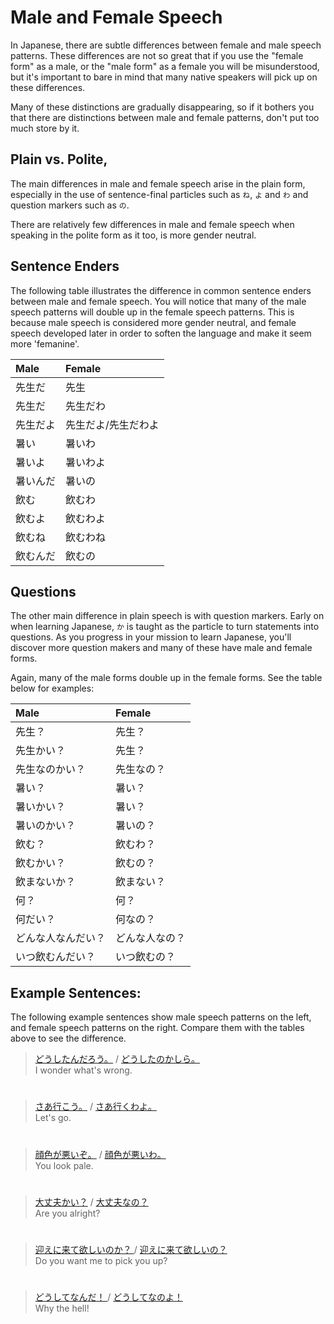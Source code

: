 # Male and Female Speech

In Japanese, there are subtle differences between female and male speech patterns. These differences are not so great that if you use the "female form" as a male, or the "male form" as a female you will be misunderstood, but it's important to bare in mind that many native speakers will pick up on these differences.

Many of these distinctions are gradually disappearing, so if it bothers you that there are distinctions between male and female patterns, don't put too much store by it. 

## Plain vs. Polite,
The main differences in male and female speech arise in the plain form, especially in the use of sentence-final particles such as `ね`, `よ` and `わ` and question markers such as `の`. 

There are relatively few differences in male and female speech when speaking in the polite form as it too, is more gender neutral.

## Sentence Enders
The following table illustrates the difference in common sentence enders between male and female speech. You will notice that many of the male speech patterns will double up in the female speech patterns. This is because male speech is considered more gender neutral, and female speech developed later in order to soften the language and make it seem more 'femanine'.

|Male|Female|
|:--|:--|
|先生だ|先生|
|先生だ|先生だわ|
|先生だよ|先生だよ/先生だわよ|
|暑い|暑いわ|
|暑いよ|暑いわよ|
|暑いんだ|暑いの|
|飲む|飲むわ|
|飲むよ|飲むわよ|
|飲むね|飲むわね|
|飲むんだ|飲むの|

## Questions
The other main difference in plain speech is with question markers. Early on when learning Japanese, `か` is taught as the particle to turn statements into questions. As you progress in your mission to learn Japanese, you'll discover more question makers and many of these have male and female forms.

Again, many of the male forms double up in the female forms. See the table below for examples:

|Male|Female|
|:--|:--|
|先生？|先生？|
|先生かい？|先生？|
|先生なのかい？|先生なの？|
|暑い？|暑い？|
|暑いかい？|暑い？|
|暑いのかい？|暑いの？|
|飲む？|飲むわ？|
|飲むかい？|飲むの？|
|飲まないか？|飲まない？|
|何？|何？|
|何だい？|何なの？|
|どんな人なんだい？|どんな人なの？|
|いつ飲むんだい？|いつ飲むの？|

## Example Sentences:
The following example sentences show male speech patterns on the left, and female speech patterns on the right. Compare them with the tables above to see the difference.

> [どうしたんだろう。]() / [どうしたのかしら。]()  
> I wonder what's wrong.

#

> [さあ行こう。]() / [さあ行くわよ。]()  
> Let's go.

#

> [顔色が悪いぞ。]() / [ 顔色が悪いわ。]()  
> You look pale.

#

> [大丈夫かい？]() / [ 大丈夫なの？]()  
> Are you alright?

#

> [迎えに来て欲しいのか？ ]() / [迎えに来て欲しいの？]()  
> Do you want me to pick you up?

#

> [どうしてなんだ！ ]() / [どうしてなのよ！]()  
> Why the hell!


